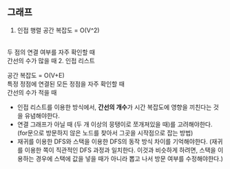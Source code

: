 ## 그래프

1. 인접 행렬
공간 복잡도 = O(V^2)
<br>
두 점의 연결 여부를 자주 확인할 때
<br>
간선의 수가 많을 때
2. 인접 리스트

   공간 복잡도 = O(V+E)
   <br>
   특정 정점에 연결된 모든 정점을 자주 확인할 때
   <br>
   간선의 수가 적을 때

 - 인접 리스트를 이용한 방식에서, **간선의 개수**가 시간 복잡도에 영향을 끼친다는 것을 유념해야한다.
 - 연결 그래프가 아닐 때 (두 개 이상의 뭉탱이로 쪼개져있을 때)를 고려해야한다. (for문으로 방문하지 않은 노드를 찾아서 그곳을 시작점으로 잡는 방법)
 - 재귀를 이용한 DFS와 스택을 이용한 DFS의 동작 방식 차이를 기억해야한다. (재귀를 이용한 쪽이 직관적인 DFS 과정과 일치한다. 이것과 비슷하게 하려면, 스택을 이용하는 경우에 스택에 값을 넣을 때가 아니라 뽑고 나서 방문 여부를 수정해야한다.)